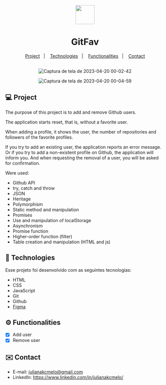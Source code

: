<div align="center">

<img src="https://user-images.githubusercontent.com/54086293/233529614-ffb7145c-45d1-48d1-9691-15fceb261519.png" width="60" height="60">

# GitFav

</div>

<p align="center">
  <a href="#-projeto">Project</a>&nbsp;&nbsp;&nbsp;|&nbsp;&nbsp;&nbsp;
  <a href="#-tecnologias">Technologies</a>&nbsp;&nbsp;&nbsp;|&nbsp;&nbsp;&nbsp;
  <a href="#-funcionalidades">Functionalities</a>&nbsp;&nbsp;&nbsp;|&nbsp;&nbsp;&nbsp;
  <a href="#-contato">Contact</a><br><br>
</p>

<div align="center">

![Captura de tela de 2023-04-20 00-02-42](https://user-images.githubusercontent.com/54086293/233247734-f6d5fba9-3349-4102-9fdd-f474a72ca0a5.jpg)

![Captura de tela de 2023-04-20 00-04-59](https://user-images.githubusercontent.com/54086293/233247853-7b27f258-f27e-4a27-928e-55987fdf7808.png)

</div>

<div id="-projeto">

## :computer: Project

The purpose of this project is to add and remove Github users.

The application starts reset, that is, without a favorite user.

When adding a profile, it shows the user, the number of repositories and followers of the favorite profiles.

If you try to add an existing user, the application reports an error message.
Or if you try to add a non-existent profile on Github, the application will inform you. And when requesting the removal of a user, you will be asked for confirmation.

Were used:

- Github API
- try, catch and throw
- JSON
- Heritage
- Polymorphism
- Static method and manipulation
- Promises
- Use and manipulation of localStorage
- Asynchronism
- Promise function
- Higher-order function (filter)
- Table creation and manipulation (HTML and js)

</div>

<div id="-tecnologias">
  
## :rocket: Technologies

Esse projeto foi desenvolvido com as seguintes tecnologias:

- HTML  
- CSS
- JavaScript
- Git
- Github
- [Figma](https://www.figma.com/design/oeA7xzDmM2TRkeIdmeiGlh/GITFAV?node-id=208%3A586&t=K8jyLQeJCPTdECFV-1)

</div>

<div id="-funcionalidades">

## :gear: Functionalities

- [x] Add user
- [x] Remove user

</div>

<div id="-contato">

## :envelope: Contact

- E-mail: julianakcmelo@gmail.com
- LinkedIn: https://www.linkedin.com/in/julianakcmelo/

</div>
